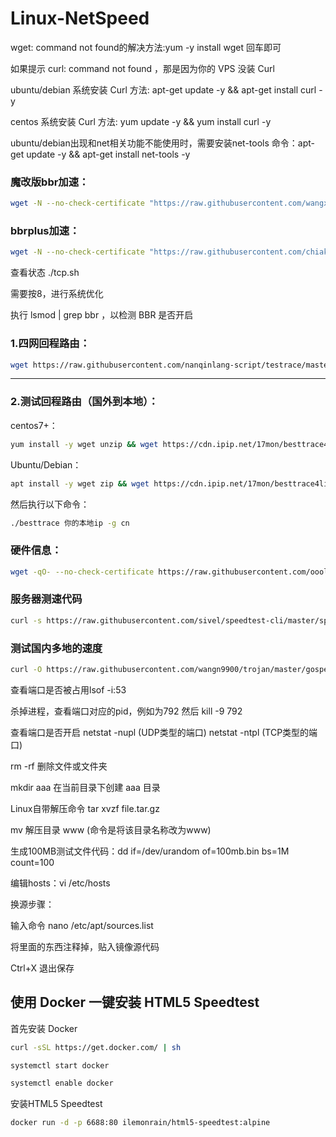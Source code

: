 # Linux-NetSpeed

wget: command not found的解决方法:yum -y install wget 回车即可

如果提示 curl: command not found ，那是因为你的 VPS 没装 Curl

ubuntu/debian 系统安装 Curl 方法: apt-get update -y && apt-get install curl -y

centos 系统安装 Curl 方法: yum update -y && yum install curl -y

ubuntu/debian出现和net相关功能不能使用时，需要安装net-tools 命令：apt-get update -y && apt-get install net-tools -y

### 魔改版bbr加速：
``` bash
wget -N --no-check-certificate "https://raw.githubusercontent.com/wangxiaoke123/Linux-NetSpeed/master/tcp.sh" && chmod +x tcp.sh && ./tcp.sh
``` 
### bbrplus加速：
``` bash
wget -N --no-check-certificate "https://raw.githubusercontent.com/chiakge/Linux-NetSpeed/master/tcp.sh" && chmod +x tcp.sh && ./tcp.sh
``` 
查看状态 ./tcp.sh

需要按8，进行系统优化

执行  lsmod | grep bbr ，以检测 BBR 是否开启

### 1.四网回程路由：
``` bash
wget https://raw.githubusercontent.com/nanqinlang-script/testrace/master/testrace.sh && bash testrace.sh
```
---

### 2.测试回程路由（国外到本地）：
centos7+：
``` bash
yum install -y wget unzip && wget https://cdn.ipip.net/17mon/besttrace4linux.zip && unzip besttrace4linux.zip && chmod +x  besttrace
``` 
Ubuntu/Debian：
``` bash
apt install -y wget zip && wget https://cdn.ipip.net/17mon/besttrace4linux.zip && unzip besttrace* && chmod +x besttrace
``` 
然后执行以下命令：
``` bash
./besttrace 你的本地ip -g cn
``` 
### 硬件信息：
``` bash
wget -qO- --no-check-certificate https://raw.githubusercontent.com/oooldking/script/master/superbench.sh | bash
``` 
### 服务器测速代码 
``` bash
curl -s https://raw.githubusercontent.com/sivel/speedtest-cli/master/speedtest.py | python -
``` 
### 测试国内多地的速度
``` bash
curl -O https://raw.githubusercontent.com/wangn9900/trojan/master/gospeed.sh && chmod +x gospeed.sh && ./gospeed.sh
``` 
查看端口是否被占用lsof -i:53

杀掉进程，查看端口对应的pid，例如为792 然后 kill -9 792

查看端口是否开启 
netstat -nupl (UDP类型的端口)
netstat -ntpl (TCP类型的端口)

rm -rf  删除文件或文件夹

mkdir aaa 在当前目录下创建 aaa 目录

Linux自带解压命令 tar xvzf file.tar.gz

mv 解压目录 www     (命令是将该目录名称改为www)

生成100MB测试文件代码：dd if=/dev/urandom of=100mb.bin bs=1M count=100

编辑hosts：vi /etc/hosts

换源步骤：

输入命令 nano /etc/apt/sources.list

将里面的东西注释掉，贴入镜像源代码

Ctrl+X 退出保存

## 使用 Docker 一键安装 HTML5 Speedtest

首先安装 Docker
``` bash
curl -sSL https://get.docker.com/ | sh
```
``` bash
systemctl start docker
```
``` bash
systemctl enable docker
```
安装HTML5 Speedtest
``` bash
docker run -d -p 6688:80 ilemonrain/html5-speedtest:alpine
```
